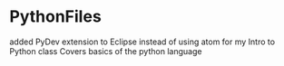 # PythonFiles
added PyDev extension to Eclipse instead of using atom for my Intro to Python class
Covers basics of the python language

